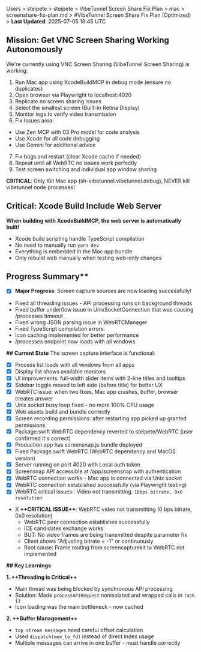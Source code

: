 Users > steipete > steipete > VibeTunnel Screen Share Fix Plan > mac > screenshare-fix-plan.md > #VibeTunnel Screen Share Fix Plan (Optimized) > **Last Updated**: 2025-07-05 18:45 UTC

## Mission: Get VNC Screen Sharing Working Autonomously
We're currently using VNC Screen Sharing (VibeTunnel Screen Sharing) is working:
1. Run Mac app using XcodeBuildMCP in debug mode (ensure no duplicates)
2. Open browser via Playwright to localhost:4020
3. Replicate no screen sharing issues
4. Select the smallest screen (Built-in Retina Display)
5. Monitor logs to verify video transmission
6. Fix Issues area:
  - Use Zen MCP with 03 Pro model for code analysis
  - Use Xcode for all code debugging
  - Use Gemini for additional advice
7. Fix bugs and restart (clear Xcode cache if needed)
8. Repeat until all WebRTC no issues work perfectly
9. Test screen switching and individual app window sharing

**CRITICAL**: Only Kill Mac app (sh-vibetunnel.vibetunnel.debug), NEVER kill vibetunnel node processes!

## Critical: Xcode Build Include Web Server
**When building with XcodeBuildMCP, the web server is automatically built!**
- Xcode build scripting handle TypeScript compilation
- No need to manually run `yarn dev`
- Everything is embedded in the Mac app bundle
- Only rebuild web manually when testing web-only changes

## Progress Summary**
- [x] **Major Progress**: Screen capture sources are now loading successfully!
- Fixed all threading issues - API processing runs on background threads
- Fixed buffer underflow issue in UnixSocketConnection that was causing /processes timeout
- Fixed wrong JSON parsing issue in WebRTCManager
- Fixed TypeScript compilation errors
- Icon caching implemented for better performance
- /processes endpoint now loads with all windows

**## Current State**
The screen capture interface is functional:
- [x] Process list loads with all windows from all apps
- [x] Display list shows available monitors
- [x] UI improvements: full-width slider items with 2-line titles and tooltips
- [x] Sidebar toggle moved to left side (before title) for better UX
- [x] WebRTC issue: when two fixes, Mac app crashes, buffer, browser creates answer
- [x] Unix socket busy loop fixed - no more 100% CPU usage
- [x] Web assets build and bundle correctly
- [x] Screen recording permissions: after restarting app picked up granted permissions
- [x] Package.swift WebRTC dependency reverted to steipete/WebRTC (user confirmed it's correct)
- [x] Production app has screensnap.js bundle deployed
- [x] Fixed Package.swift WebRTC (WebRTC dependency and MacOS version)
- [x] Server running on port 4020 with Local auth token
- [x] Screensnap API accessible at /app/screensnap with authentication
- [x] WebRTC connection works - Mac app is connected via Unix socket
- [x] WebRTC connection established successfully (via Playwright testing)
- [x] WebRTC critical issues:: Video not transmitting. `10bps bitrate, 0x0 resolution`
- X **++CRITICAL ISSUE++**: WebRTC video not transmitting (0 bps bitrate, 0x0 resolution)
    - WebRTC peer connection establishes successfully
    - ICE candidates exchange works
    - BUT: No video frames are being transmitted despite parameter fix
    - Client shows "Adjusting bitrate = -1" or continuously
    - Root cause: Frame routing from screencapturekit to WebRTC not implemented

**## Key Learnings**

**1. ++Threading is Critical++**
- Main thread was being blocked by synchronous API processing
- Solution: Made `processAPIRequest` nonisolated and wrapped calls in `Task {}`
- Icon loading was the main bottleneck - now cached

**2. ++Buffer Management++**
- `top stream messages` need careful offset calculation
- Used `dispatch(mem_to_fd)` instead of direct index usage
- Multiple messages can arrive in one buffer - must handle correctly